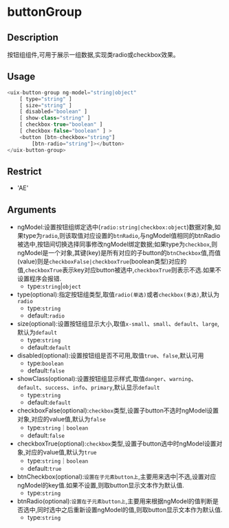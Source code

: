 # buttonGroup
## Description
按钮组组件,可用于展示一组数据,实现类radio或checkbox效果。

## Usage

``` javascript
<uix-button-group ng-model="string|object"
    [ type="string" ]
    [ size="string" ]
    [ disabled="boolean" ]
    [ show-class="string" ]
    [ checkbox-true="boolean" ]
    [ checkbox-false="boolean" ] >
    <button [btn-checkbox="string"]
        [btn-radio="string"]></button>
</uix-button-group>
```
## Restrict
- 'AE'

## Arguments

- ngModel:设置按钮组绑定选中(`radio:string|checkbox:object`)数据对象,如果type为`radio`,则该取值对应设置的`btnRadio`,与ngModel值相同的btnRadio被选中,按钮间切换选择同事修改ngModel绑定数据;如果type为`checkbox`,则ngModel是一个对象,其键(key)是所有对应的子button的`btnCheckbox`值,而值(value)则是`checkboxFalse|checkboxTrue`(boolean类型)对应的值,`checkboxTrue`表示key对应button被选中,`checkboxTrue`则表示不选.如果不设置程序会报错.
    - type:`string`|`object`
- type(optional):指定按钮组类型,取值`radio(单选)`或者`checkbox(多选)`,默认为`radio`
    - type:`string`
    - default:`radio`
- size(optional):设置按钮组显示大小,取值`x-small`、`small`、`default`、`large`,默认为`default`
    - type:`string`
    - default:`default`
- disabled(optional):设置按钮组是否不可用,取值`true`、`false`,默认可用
    - type:`boolean`
    - default:`false`
- showClass(optional):设置按钮组显示样式,取值`danger`、`warning`、`default`、`success`、`info`、`primary`,默认显示`default`
    - type:`string`
    - default:`default`
- checkboxFalse(optional):`checkbox`类型,设置子button不选时ngModel设置对象,对应的value值,默认为`false`
    - type:`string`｜`boolean`
    - default:`false`
- checkboxTrue(optional):`checkbox`类型,设置子button选中时ngModel设置对象,对应的value值,默认为`true`
    - type:`string`｜`boolean`
    - default:`true`
- btnCheckbox(optional):`设置在子元素button上`,主要用来选中|不选,设置对应ngModel的key值.如果不设置,则取button显示文本作为默认值.
    - type:`string`
- btnRadio(optional):`设置在子元素button上`,主要用来根据ngModel的值判断是否选中,同时选中之后重新设置ngModel的值,则取button显示文本作为默认值.
    - type:`string`